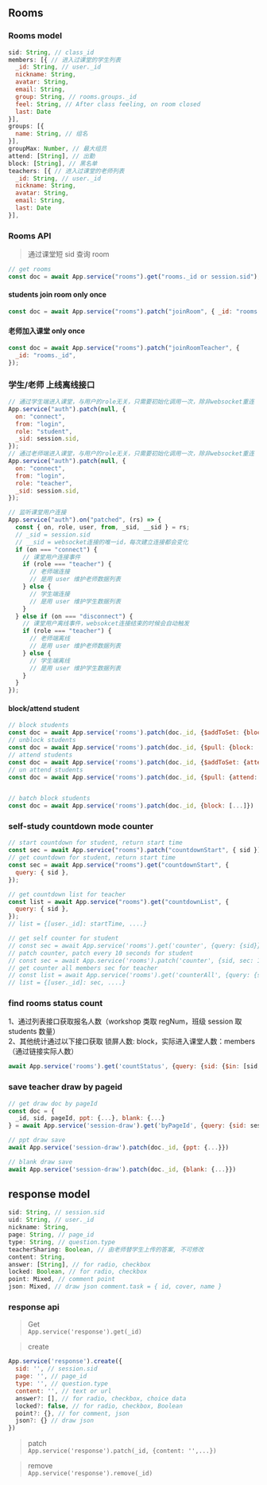 ## Rooms

### Rooms model

```js
sid: String, // class_id
members: [{ // 进入过课堂的学生列表
  _id: String, // user._id
  nickname: String,
  avatar: String,
  email: String,
  group: String, // rooms.groups._id
  feel: String, // After class feeling, on room closed
  last: Date
}],
groups: [{
  name: String, // 组名
}],
groupMax: Number, // 最大组员
attend: [String], // 出勤
block: [String], // 黑名单
teachers: [{ // 进入过课堂的老师列表
  _id: String, // user._id
  nickname: String,
  avatar: String,
  email: String,
  last: Date
}],
```

### Rooms API

> 通过课堂短 sid 查询 room

```js
// get rooms
const doc = await App.service("rooms").get("rooms._id or session.sid");
```

#### students join room only once

```js
const doc = await App.service("rooms").patch("joinRoom", { _id: "rooms._id" });
```

#### 老师加入课堂 only once

```js
const doc = await App.service("rooms").patch("joinRoomTeacher", {
  _id: "rooms._id",
});
```

### 学生/老师 上线离线接口

```js
// 通过学生端进入课堂，与用户的role无关，只需要初始化调用一次，除非websocket重连
App.service("auth").patch(null, {
  on: "connect",
  from: "login",
  role: "student",
  _sid: session.sid,
});
// 通过老师端进入课堂，与用户的role无关，只需要初始化调用一次，除非websocket重连
App.service("auth").patch(null, {
  on: "connect",
  from: "login",
  role: "teacher",
  _sid: session.sid,
});

// 监听课堂用户连接
App.service("auth").on("patched", (rs) => {
  const { on, role, user, from, _sid, __sid } = rs;
  // _sid = session.sid
  // __sid = websocket连接的唯一id，每次建立连接都会变化
  if (on === "connect") {
    // 课堂用户连接事件
    if (role === "teacher") {
      // 老师端连接
      // 是用 user 维护老师数据列表
    } else {
      // 学生端连接
      // 是用 user 维护学生数据列表
    }
  } else if (on === "disconnect") {
    // 课堂用户离线事件，websokcet连接结束的时候会自动触发
    if (role === "teacher") {
      // 老师端离线
      // 是用 user 维护老师数据列表
    } else {
      // 学生端离线
      // 是用 user 维护学生数据列表
    }
  }
});
```

#### block/attend student

```js
// block students
const doc = await App.service('rooms').patch(doc._id, {$addToSet: {block: 'user._id'}})
// unblock students
const doc = await App.service('rooms').patch(doc._id, {$pull: {block: 'user._id'}})
// attend students
const doc = await App.service('rooms').patch(doc._id, {$addToSet: {attend: 'user._id'}})
// un attend students
const doc = await App.service('rooms').patch(doc._id, {$pull: {attend: 'user._id'}})


// batch block students
const doc = await App.service('rooms').patch(doc._id, {block: [...]})
```

### self-study countdown mode counter

```js
// start countdown for student, return start time
const sec = await App.service("rooms").patch("countdownStart", { sid });
// get countdown for student, return start time
const sec = await App.service("rooms").get("countdownStart", {
  query: { sid },
});

// get countdown list for teacher
const list = await App.service("rooms").get("countdownList", {
  query: { sid },
});
// list = {[user._id]: startTime, ....}

// get self counter for student
// const sec = await App.service('rooms').get('counter', {query: {sid}})
// patch counter, patch every 10 seconds for student
// const sec = await App.service('rooms').patch('counter', {sid, sec: 10})
// get counter all members sec for teacher
// const list = await App.service('rooms').get('counterAll', {query: {sid}})
// list = {[user._id]: sec, ....}
```

### find rooms status count

1、通过列表接口获取报名人数（workshop 类取 regNum，班级 session 取 students 数量）  
2、其他统计通过以下接口获取 锁屏人数: block，实际进入课堂人数：members（通过链接实际人数）

```js
await App.service('rooms').get('countStatus', {query: {sid: {$in: [sid, ...]}}})
```

### save teacher draw by pageid

```js
// get draw doc by pageId
const doc = {
  _id, sid, pageId, ppt: {...}, blank: {...}
} = await App.service('session-draw').get('byPageId', {query: {sid: session.sid, pageId: session.pages._id}})

// ppt draw save
await App.service('session-draw').patch(doc._id, {ppt: {...}})

// blank draw save
await App.service('session-draw').patch(doc._id, {blank: {...}})
```

## response model

```js
sid: String, // session.sid
uid: String, // user._id
nickname: String,
page: String, // page_id
type: String, // question.type
teacherSharing: Boolean, // 由老师替学生上传的答案, 不可修改
content: String,
answer: [String], // for radio, checkbox
locked: Boolean, // for radio, checkbox
point: Mixed, // comment point
json: Mixed, // draw json comment.task = { id, cover, name }
```

### response api

> Get  
> `App.service('response').get(_id)`

> create

```js
App.service('response').create({
  sid: '', // session.sid
  page: '', // page_id
  type: '', // question.type
  content: '', // text or url
  answer?: [], // for radio, checkbox, choice data
  locked?: false, // for radio, checkbox, Boolean
  point?: {}, // for comment, json
  json?: {} // draw json
})
```

> patch  
> `App.service('response').patch(_id, {content: '',...})`

> remove  
> `App.service('response').remove(_id)`

